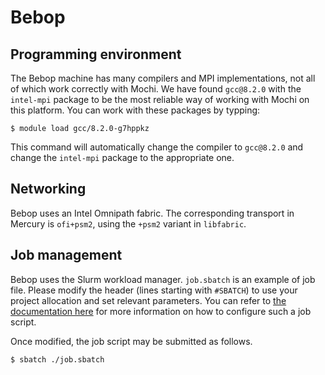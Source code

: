 Bebop
=====


Programming environment
-----------------------

The Bebop machine has many compilers and MPI implementations, not all
of which work correctly with Mochi. We have found `gcc@8.2.0` with
the `intel-mpi` package to be the most reliable way of working with
Mochi on this platform. You can work with these packages by typping:

```
$ module load gcc/8.2.0-g7hppkz
```

This command will automatically change the compiler to `gcc@8.2.0`
and change the `intel-mpi` package to the appropriate one.


Networking
----------

Bebop uses an Intel Omnipath fabric. The corresponding transport in
Mercury is `ofi+psm2`, using the `+psm2` variant in `libfabric`.


Job management
--------------

Bebop uses the Slurm workload manager. `job.sbatch` is an example
of job file. Please modify the header (lines starting with `#SBATCH`)
to use your project allocation and set relevant parameters. You can
refer to [the documentation here](https://www.lcrc.anl.gov/systems/resources/bebop/)
for more information on how to configure such a job script.

Once modified, the job script may be submitted as follows.

```
$ sbatch ./job.sbatch
```
